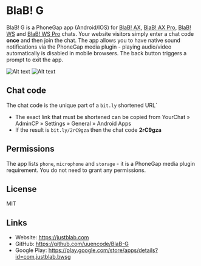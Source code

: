 # BlaB! G


BlaB! G is a PhoneGap app (Android/IOS) for [BlaB! AX](https://justblab.com), [BlaB! AX Pro](https://justblab.com), [BlaB! WS](https://justblab.com) and [BlaB! WS Pro](https://justblab.com) chats. Your website visitors simply enter a chat code **once** and then join the chat. The app allows you to have native sound notifications via the PhoneGap media plugin - playing audio/video automatically is disabled in mobile browsers. The back button triggers a prompt to exit the app.

![Alt text](/bwsg.png "void")
![Alt text](/bwsge.png "void")

## Chat code

The chat code is the unique part of a `bit.ly` shortened URL`

* The exact link that must be shortened can be copied from YourChat » AdminCP » Settings » General » Android Apps
* If the result is `bit.ly/2rC9gza` then the chat code **2rC9gza**

## Permissions

The app lists `phone`, `microphone` and `storage` - it is a PhoneGap media plugin requirement. You do not need to grant any permissions.


## License

MIT

## Links

* Website: https://justblab.com
* GitHub: https://github.com/uuencode/BlaB-G
* Google Play: https://play.google.com/store/apps/details?id=com.justblab.bwsg
